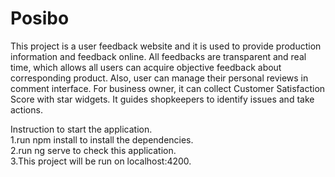 # Posibo
This project is a user feedback website and it is used to provide production information and feedback online. All feedbacks are transparent and real time, which allows all users can acquire objective feedback about corresponding product. Also, user can manage their personal reviews in comment interface. For business owner, it can collect Customer Satisfaction Score with star widgets. It guides shopkeepers to identify issues and take actions.<br/>

Instruction to start the application.<br/>
1.run npm install to install the dependencies.<br/>
2.run ng serve to check this application.<br/>
3.This project will be run on localhost:4200.<br/>

